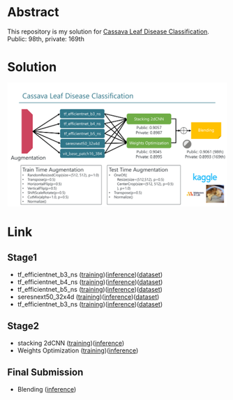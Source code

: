# Abstract
This repository is my solution for [Cassava Leaf Disease Classification][0].<br>
Public: 98th, private: 169th
# Solution
![solution](Solution.png)
# Link
## Stage1
- tf_efficientnet_b3_ns ([training][1])([inference][6])([dataset][11])
- tf_efficientnet_b4_ns ([training][2])([inference][7])([dataset][12])
- tf_efficientnet_b5_ns ([training][3])([inference][8])([dataset][13])
- seresnext50_32x4d ([training][4])([inference][9])([dataset][14])
- tf_efficientnet_b3_ns ([training][5])([inference][10])([dataset][15])
## Stage2
- stacking 2dCNN ([training][16])([inference][18])
- Weights Optimization ([training][17])([inference][19])
## Final Submission
- Blending ([inference][20])


[0]:https://www.kaggle.com/c/cassava-leaf-disease-classification
[1]:notebook/20t-efficientnet_b3-cutmix-tta.ipynb.ipynb
[2]:notebook/22t-efficientnet_b4-cutmix-tta.ipynb.ipynb
[3]:notebook/34t-efficientnet_b5.ipynb
[4]:notebook/33t_seresnext50.ipynb
[5]:notebook/35t-vit16.ipynb
[6]:https://www.kaggle.com/raipachi0704/20i-efficientnet-b3-later-cutmix-tta
[7]:https://www.kaggle.com/raipachi0704/22i-efficientnet-b4-cutmix-tta
[8]:https://www.kaggle.com/raipachi0704/34i-efficientnet-b5
[9]:https://www.kaggle.com/raipachi0704/33i-seresnext50
[10]:https://www.kaggle.com/raipachi0704/35i-vit16
[11]:https://www.kaggle.com/raipachi0704/20t-efficientnet-b3-cutmix-tta
[12]:https://www.kaggle.com/raipachi0704/22t-efficientnet-b4-cutmix-tta
[13]:https://www.kaggle.com/raipachi0704/33t-seresnext50
[14]:https://www.kaggle.com/raipachi0704/34t-efficientnet-b5
[15]:https://www.kaggle.com/raipachi0704/35t-vit16/settings
[16]:https://www.kaggle.com/raipachi0704/train-stacking-2dcnn-ver3
[17]:https://www.kaggle.com/raipachi0704/train-weights-optimization
[18]:https://www.kaggle.com/raipachi0704/inference-stacking-2dcnn-ver3
[19]:https://www.kaggle.com/raipachi0704/inference-weights-optimization
[20]:https://www.kaggle.com/raipachi0704/inference-blending-2dcnn-ver3-weights